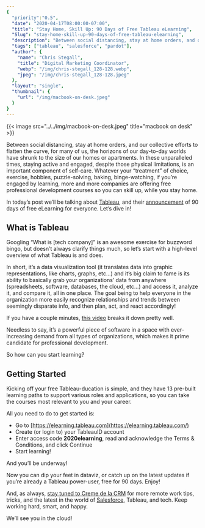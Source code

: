 ```yaml
---
{
  "priority":"0.5",
  "date": "2020-04-17T08:00:00-07:00",
  "title": "Stay Home, Skill Up: 90 Days of Free Tableau eLearning",
  "Slug": "stay-home-skill-up-90-days-of-free-tableau-elearning",
  "description": "Between social distancing, stay at home orders, and our collective efforts to flatten the curve, for many of us, the horizons of our…",
  "tags": ["tableau", "salesforce", "pardot"],
  "author": {
    "name": "Chris Stegall",
    "title": "Digital Marketing Coordinator",
    "webp": "/img/chris-stegall_128-128.webp",
    "jpeg": "/img/chris-stegall_128-128.jpeg"
  },
  "layout": "single",
  "thumbnail": {
    "url": "/img/macbook-on-desk.jpeg"
  }
}
---
```



{{< image src="../../img/macbook-on-desk.jpeg" title="macbook on desk" >}}

Between social distancing, stay at home orders, and our collective efforts to flatten the curve, for many of us, the horizons of our day-to-day worlds have shrunk to the size of our homes or apartments. In these unparalleled times, staying active and engaged, despite those physical limitations, is an important component of self-care. Whatever your “treatment” of choice, exercise, hobbies, puzzle-solving, baking, binge-watching, if you’re engaged by learning, more and more companies are offering free professional development courses so you can skill up, while you stay home.

In today’s post we’ll be talking about [Tableau](https://www.tableau.com/), and their [announcement](https://www.tableau.com/learn/training/elearning) of 90 days of free eLearning for everyone. Let’s dive in!

What is Tableau
---------------

Googling “What is \[tech company\]” is an awesome exercise for buzzword bingo, but doesn’t always clarify things much, so let’s start with a high-level overview of what Tableau is and does.

In short, it’s a data visualization tool (it translates data into graphic representations, like charts, graphs, etc…) and it’s big claim to fame is its ability to basically grab your organizations’ data from anywhere (spreadsheets, software, databases, the cloud, etc…) and access it, analyze it, and compare it, all in one place. The goal being to help everyone in the organization more easily recognize relationships and trends between seemingly disparate info, and then plan, act, and react accordingly!

If you have a couple minutes, [this video](https://www.youtube.com/watch?v=YfE9jBq002s) breaks it down pretty well.

Needless to say, it’s a powerful piece of software in a space with ever-increasing demand from all types of organizations, which makes it prime candidate for professional development.

So how can you start learning?

Getting Started
---------------

Kicking off your free Tableau-ducation is simple, and they have 13 pre-built learning paths to support various roles and applications, so you can take the courses most relevant to you and your career.

All you need to do to get started is:

* Go to [https://elearning.tableau.com](https://elearning.tableau.com/)
* Create (or login to) your TableauID account
* Enter access code **2020elearning**, read and acknowledge the Terms & Conditions, and click Continue
* Start learning!

And you’ll be underway!

Now you can dip your feet in dataviz, or catch up on the latest updates if you’re already a Tableau power-user, free for 90 days. Enjoy!

And, as always, [stay tuned to Creme de la CRM](https://pardot.mkpartners.com/subscribe) for more remote work tips, tricks, and the latest in the world of [Salesforce](https://www.salesforce.com/products/), Tableau, and tech. Keep working hard, smart, and happy.

We’ll see you in the cloud!
